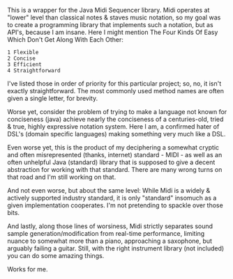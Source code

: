 This is a wrapper for the Java Midi Sequencer library. Midi operates at "lower" level than classical notes & staves music notation, so my goal was to create a programming library that implements such a notation, but as API's, because I am insane. Here I might mention The Four Kinds Of Easy Which Don't Get Along With Each Other:

    1 Flexible
    2 Concise
    3 Efficient
    4 Straightforward

I've listed those in order of priority for this particular project; so, no, it isn't exactly straightforward. The most commonly used method names are often given a single letter, for brevity.

Worse yet, consider the problem of trying to make a language not known for conciseness (java) achieve nearly the conciseness of a centuries-old, tried & true, highly expressive notation system. Here I am, a confirmed hater of DSL's (domain specific languages) making something very much like a DSL.

Even worse yet, this is the product of my deciphering a somewhat cryptic and often misrepresented (thanks, internet) standard - MIDI - as well as an often unhelpful Java (standard) library that is supposed to give a decent abstraction for working with that standard. There are many wrong turns on that road and I'm still working on that.

And not even worse, but about the same level: While Midi is a widely & actively supported industry standard, it is only "standard" insomuch as a given implementation cooperates. I'm not pretending to spackle over those bits.

And lastly, along those lines of worsiness, Midi strictly separates sound sample generation/modification from real-time performance, limiting nuance to somewhat more than a piano, approaching a saxophone, but arguably failing a guitar. Still, with the right instrument library (not included) you can do some amazing things.

Works for me.

